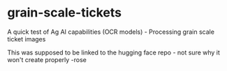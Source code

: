 # grain-scale-tickets
A quick test of Ag AI capabilities (OCR models) - Processing grain scale ticket images

This was supposed to be linked to the hugging face repo - not sure why it won't create properly -rose 
